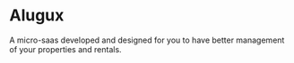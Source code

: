 # Alugux

A micro-saas developed and designed for you to have better management of your properties and rentals.
